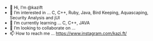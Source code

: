 - 👋 Hi, I’m @kazift
- 👀 I’m interested in ... C, C++, Ruby, Java, Bird Keeping, Aquascaping, Security Analysis and jUI
- 🌱 I’m currently learning ... C, C++, JAVA
- 💞️ I’m looking to collaborate on ...
- 📫 How to reach me ... https://www.instagram.com/kazi.ft/

<!---
kazift/kazift is a ✨ special ✨ repository because its `README.md` (this file) appears on your GitHub profile.
You can click the Preview link to take a look at your changes.
--->
